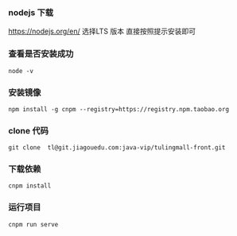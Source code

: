 

### nodejs 下载
https://nodejs.org/en/
选择LTS 版本
直接按照提示安装即可


### 查看是否安装成功
```
node -v 
```

### 安装镜像
```
npm install -g cnpm --registry=https://registry.npm.taobao.org 
```

### clone 代码
```
git clone  tl@git.jiagouedu.com:java-vip/tulingmall-front.git
```

### 下载依赖
```
cnpm install 
```

### 运行项目
```
cnpm run serve
```
